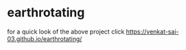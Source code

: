 # earthrotating
for a quick look of the above project click https://venkat-sai-03.github.io/earthrotating/ 
